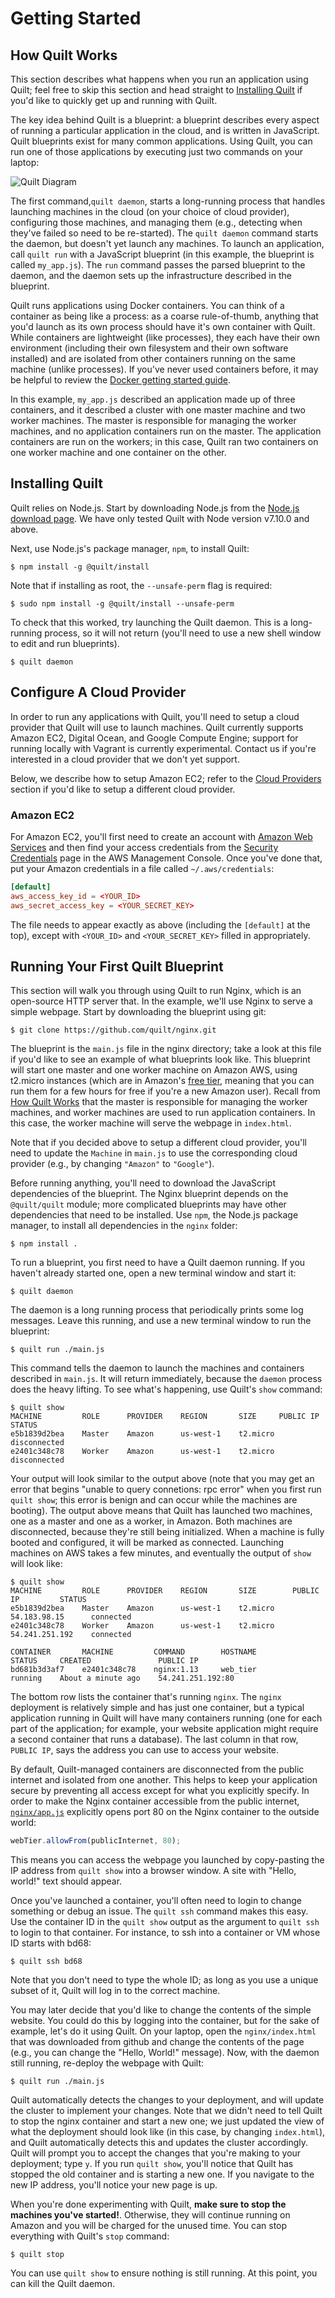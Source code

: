 # Getting Started

## How Quilt Works

This section describes what happens when you run an application using Quilt;
feel free to skip this section and head straight to [Installing
Quilt](#installing-quilt) if you'd like to quickly get up and running with
Quilt.

The key idea behind Quilt is a blueprint: a blueprint describes every aspect of
running a particular application in the cloud, and is written in JavaScript.
Quilt blueprints exist for many common applications.  Using Quilt, you can run
one of those applications by executing just two commands on your laptop:

![Quilt Diagram](Quilt_Diagram.png)

The first command,`quilt daemon`, starts a long-running process that handles
launching machines in the cloud (on your choice of cloud provider), configuring
those machines, and managing them (e.g., detecting when they've failed so need
to be re-started).  The `quilt daemon` command starts the daemon, but doesn't
yet launch any machines. To launch an application, call `quilt run` with a
JavaScript blueprint (in this example, the blueprint is called `my_app.js`).
The `run` command passes the parsed blueprint to the daemon, and the daemon
sets up the infrastructure described in the blueprint.

Quilt runs applications using Docker containers. You can think of a container
as being like a process: as a coarse rule-of-thumb, anything that you'd launch
as its own process should have it's own container with Quilt.  While containers 
are lightweight (like processes), they each have their own environment
(including their own filesystem and their own software installed) and are
isolated from other containers running on the same machine (unlike processes). 
If you've never used containers before, it may be helpful to review the
[Docker getting started guide](https://docs.docker.com/get-started).

In this example, `my_app.js` described an application made up of three
containers, and it described a cluster with one master machine and two worker
machines.  The master is responsible for managing the worker machines, and no
application containers run on the master.  The application containers are run on
the workers; in this case, Quilt ran two containers on one worker machine and
one container on the other.

## Installing Quilt

Quilt relies on Node.js.  Start by downloading Node.js from the [Node.js
download page](https://nodejs.org/en/download/).  We have only tested Quilt with
Node version v7.10.0 and above.

Next, use Node.js's package manager, `npm`, to install Quilt:

```console
$ npm install -g @quilt/install
```

Note that if installing as root, the `--unsafe-perm` flag is required:

```console
$ sudo npm install -g @quilt/install --unsafe-perm
```

To check that this worked, try launching the Quilt daemon.  This is a
long-running process, so it will not return (you'll need to use a new shell
window to edit and run blueprints).

```console
$ quilt daemon
```

## Configure A Cloud Provider

In order to run any applications with Quilt, you'll need to setup a cloud
provider that Quilt will use to launch machines.  Quilt currently supports
Amazon EC2, Digital Ocean, and Google Compute Engine; support for running
locally with Vagrant is currently experimental.  Contact us if you're interested
in a cloud provider that we don't yet support.

Below, we describe how to setup Amazon EC2; refer to the
[Cloud Providers](#cloud-provider-configuration) section if you'd like to setup
a different cloud provider.

### Amazon EC2

For Amazon EC2, you'll first need to create an account with [Amazon Web
Services](https://aws.amazon.com/ec2/) and then find your access credentials
from the
[Security Credentials](https://console.aws.amazon.com/iam/home?#security_credential)
page in the AWS Management Console.
Once you've done that, put your Amazon credentials in a file called
`~/.aws/credentials`:

```conf
[default]
aws_access_key_id = <YOUR_ID>
aws_secret_access_key = <YOUR_SECRET_KEY>
```

The file needs to appear exactly as above (including the `[default]` at the
top), except with `<YOUR_ID>` and `<YOUR_SECRET_KEY>` filled in appropriately.

## Running Your First Quilt Blueprint

This section will walk you through using Quilt to run Nginx, which is an
open-source HTTP server that.  In the example, we'll use Nginx to serve a
simple webpage. Start by downloading the blueprint using git:

```console
$ git clone https://github.com/quilt/nginx.git
```

The blueprint is the `main.js` file in the nginx directory; take a look at this
file if you'd like to see an example of what blueprints look like.  This
blueprint will start one master and one worker machine on Amazon AWS, using
t2.micro instances (which are in Amazon's
[free tier](https://aws.amazon.com/free/), meaning that you can run them for
a few hours for free if you're a new Amazon user).  Recall from [How Quilt Works](#how-quilt-works) that the
master is responsible for managing the worker machines, and worker machines are
used to run application containers.  In this case, the worker machine will
serve the webpage in `index.html`.

Note that if you decided
above to setup a different cloud provider, you'll need to update the `Machine`
in `main.js` to use the corresponding cloud provider (e.g., by changing
`"Amazon"` to `"Google"`).

Before running anything, you'll need to download the JavaScript dependencies of
the blueprint.  The Nginx blueprint depends on the `@quilt/quilt` module; more
complicated blueprints may have other dependencies that need to be installed.
Use `npm`, the Node.js package manager, to install all dependencies in the
`nginx` folder:

```console
$ npm install .
```

To run a blueprint, you first need to have a Quilt daemon running.  If you
haven't already started one, open a new terminal window and start it:

```console
$ quilt daemon
```

The daemon is a long running process that periodically prints some log messages.
Leave this running, and use a new terminal window to run the blueprint:

```console
$ quilt run ./main.js
```

This command tells the daemon to launch the machines and containers described in
`main.js`.  It will return immediately, because the `daemon` process does the
heavy lifting.  To see what's happening, use Quilt's `show` command:

```console
$ quilt show
MACHINE         ROLE      PROVIDER    REGION       SIZE     PUBLIC IP    STATUS
e5b1839d2bea    Master    Amazon      us-west-1    t2.micro              disconnected
e2401c348c78    Worker    Amazon      us-west-1    t2.micro              disconnected
```

Your output will look similar to the output above (note that you may get an
error that begins "unable to query connetions: rpc error" when you first run
`quilt show`; this error is benign and can occur while the machines are
booting).  The output above means that Quilt
has launched two machines, one as a master and one as a worker, in Amazon.  Both
machines are disconnected, because they're still being initialized. When a
machine is fully booted and configured, it will be marked as connected.
Launching machines on AWS takes a few minutes, and eventually the output of
`show` will look like:

```console
$ quilt show
MACHINE         ROLE      PROVIDER    REGION       SIZE        PUBLIC IP         STATUS
e5b1839d2bea    Master    Amazon      us-west-1    t2.micro    54.183.98.15      connected
e2401c348c78    Worker    Amazon      us-west-1    t2.micro    54.241.251.192    connected

CONTAINER       MACHINE         COMMAND        HOSTNAME           STATUS     CREATED               PUBLIC IP
bd681b3d3af7    e2401c348c78    nginx:1.13     web_tier           running    About a minute ago    54.241.251.192:80
```

The bottom row lists the container that's running `nginx`.  The `nginx`
deployment is relatively simple and has just one container, but a typical
application running in Quilt will have many containers running (one for each
part of the application; for example, your website application might require a
second container that runs a database).  The last column in that row,
`PUBLIC IP`, says the address you can use to access your website.

By default, Quilt-managed containers are disconnected from the public internet
and isolated from one another. This helps to keep your application secure by
preventing all access except for what you explicitly specify.
In order to make the Nginx container accessible
from the public internet,
[`nginx/app.js`](https://github.com/quilt/nginx/blob/master/app.js) explicitly
opens port 80 on the Nginx container to the outside world:

```javascript
webTier.allowFrom(publicInternet, 80);
```

This means you can
access the webpage you launched by copy-pasting the IP address from `quilt show`
into a browser window.  A site with "Hello, world!" text should appear.

Once you've launched a container, you'll often need to login to change something
or debug an issue.  The `quilt ssh` command makes this easy.  Use the container
ID in the `quilt show` output as the argument to `quilt ssh` to login to that
container. For instance, to ssh into a container or VM whose ID starts with
bd68:

```console
$ quilt ssh bd68
```

Note that you don't need to type the whole ID; as long as you use a unique
subset of it, Quilt will log in to the correct machine.

You may later decide that you'd like to change the contents of the simple
website.  You could do this by logging into the container, but for the sake of
example, let's do it using Quilt.  On your laptop, open the `nginx/index.html`
that was downloaded from github and change the contents of the page (e.g., you
can change the "Hello, World!" message).  Now, with the daemon still running,
re-deploy the webpage with Quilt:

```console
$ quilt run ./main.js
```

Quilt automatically detects the changes to your deployment, and will update the
cluster to implement your changes.  Note that we didn't need to tell Quilt to
stop the nginx container and start a new one; we just updated the view of what
the deployment should look like (in this case, by changing `index.html`), and
Quilt automatically detects this and updates the cluster accordingly.  Quilt
will prompt you to accept the changes that you're making to your deployment;
type `y`.  If you run `quilt show`, you'll notice that Quilt has stopped the old
container and is starting a new one.  If you navigate to the new IP address,
you'll notice your new page is up.

When you're done experimenting with Quilt, __make sure to stop the machines
you've started!__.  Otherwise, they will continue running on Amazon and you will
be charged for the unused time.  You can stop everything with Quilt's `stop`
command:

```console
$ quilt stop
```

You can use `quilt show` to ensure nothing is still running.  At this point, you
can kill the Quilt daemon.
